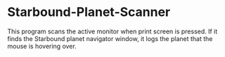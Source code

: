 Starbound-Planet-Scanner
========================

This program scans the active monitor when print screen is pressed.
If it finds the Starbound planet navigator window, it logs the planet that the mouse is hovering over.
